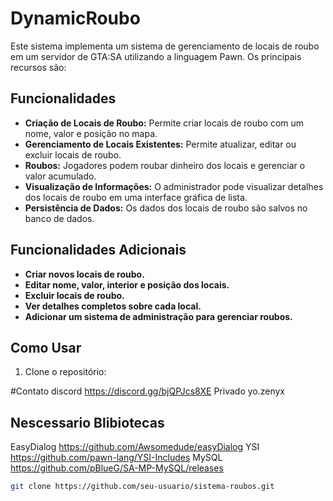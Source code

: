 # DynamicRoubo

Este sistema implementa um sistema de gerenciamento de locais de roubo em um servidor de GTA:SA utilizando a linguagem Pawn. Os principais recursos são:

## Funcionalidades

- **Criação de Locais de Roubo:** Permite criar locais de roubo com um nome, valor e posição no mapa.
- **Gerenciamento de Locais Existentes:** Permite atualizar, editar ou excluir locais de roubo.
- **Roubos:** Jogadores podem roubar dinheiro dos locais e gerenciar o valor acumulado.
- **Visualização de Informações:** O administrador pode visualizar detalhes dos locais de roubo em uma interface gráfica de lista.
- **Persistência de Dados:** Os dados dos locais de roubo são salvos no banco de dados.

## Funcionalidades Adicionais

- **Criar novos locais de roubo.**
- **Editar nome, valor, interior e posição dos locais.**
- **Excluir locais de roubo.**
- **Ver detalhes completos sobre cada local.**
- **Adicionar um sistema de administração para gerenciar roubos.**

## Como Usar

1. Clone o repositório:

#Contato
  discord <https://discord.gg/bjQPJcs8XE>
  Privado yo.zenyx

## Nescessario Blibiotecas

  EasyDialog <https://github.com/Awsomedude/easyDialog>
  YSI <https://github.com/pawn-lang/YSI-Includes>
  MySQL <https://github.com/pBlueG/SA-MP-MySQL/releases>
  
```bash
git clone https://github.com/seu-usuario/sistema-roubos.git
